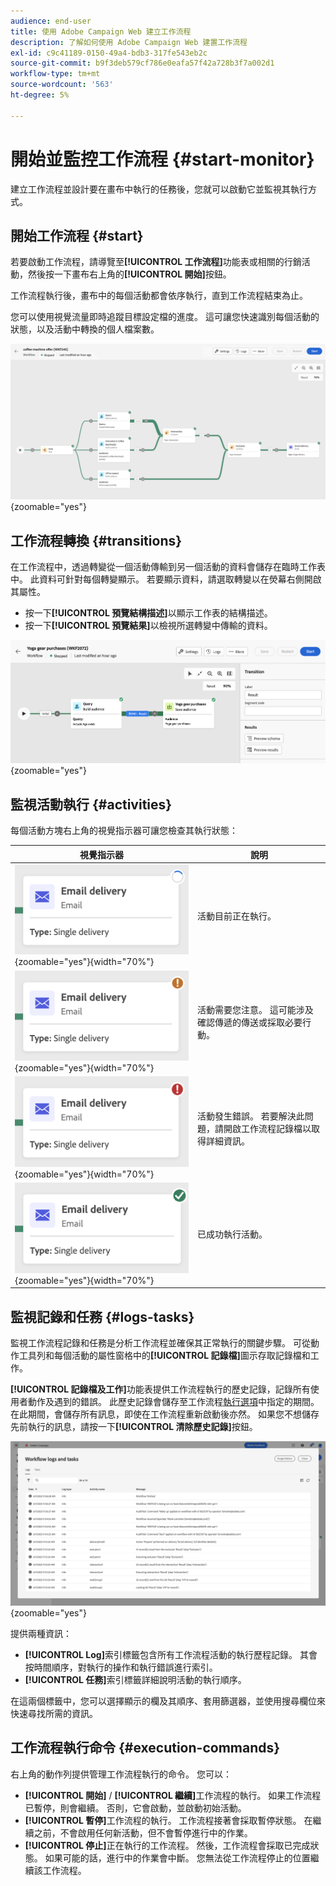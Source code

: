 ```yaml
---
audience: end-user
title: 使用 Adobe Campaign Web 建立工作流程
description: 了解如何使用 Adobe Campaign Web 建置工作流程
exl-id: c9c41189-0150-49a4-bdb3-317fe543eb2c
source-git-commit: b9f3deb579cf786e0eafa57f42a728b3f7a002d1
workflow-type: tm+mt
source-wordcount: '563'
ht-degree: 5%

---
```


# 開始並監控工作流程 {#start-monitor}

建立工作流程並設計要在畫布中執行的任務後，您就可以啟動它並監視其執行方式。

## 開始工作流程 {#start}

若要啟動工作流程，請導覽至&#x200B;**[!UICONTROL 工作流程]**&#x200B;功能表或相關的行銷活動，然後按一下畫布右上角的&#x200B;**[!UICONTROL 開始]**&#x200B;按鈕。

工作流程執行後，畫布中的每個活動都會依序執行，直到工作流程結束為止。

您可以使用視覺流量即時追蹤目標設定檔的進度。 這可讓您快速識別每個活動的狀態，以及活動中轉換的個人檔案數。

![正在進行工作流程執行的視覺化表示。](assets/workflow-execution.png){zoomable="yes"}

## 工作流程轉換 {#transitions}

在工作流程中，透過轉變從一個活動傳輸到另一個活動的資料會儲存在臨時工作表中。 此資料可針對每個轉變顯示。 若要顯示資料，請選取轉變以在熒幕右側開啟其屬性。

* 按一下&#x200B;**[!UICONTROL 預覽結構描述]**&#x200B;以顯示工作表的結構描述。
* 按一下&#x200B;**[!UICONTROL 預覽結果]**&#x200B;以檢視所選轉變中傳輸的資料。

![轉換屬性和資料預覽範例。](assets/transition.png){zoomable="yes"}

## 監視活動執行 {#activities}

每個活動方塊右上角的視覺指示器可讓您檢查其執行狀態：

| 視覺指示器 | 說明 |
|------------------|-------------|
| ![](assets/activity-status-pending.png){zoomable="yes"}{width="70%"} | 活動目前正在執行。 |
| ![](assets/activity-status-orange.png){zoomable="yes"}{width="70%"} | 活動需要您注意。 這可能涉及確認傳遞的傳送或採取必要行動。 |
| ![](assets/activity-status-red.png){zoomable="yes"}{width="70%"} | 活動發生錯誤。 若要解決此問題，請開啟工作流程記錄檔以取得詳細資訊。 |
| ![](assets/activity-status-green.png){zoomable="yes"}{width="70%"} | 已成功執行活動。 |

## 監視記錄和任務 {#logs-tasks}

監視工作流程記錄和任務是分析工作流程並確保其正常執行的關鍵步驟。 可從動作工具列和每個活動的屬性窗格中的&#x200B;**[!UICONTROL 記錄檔]**&#x200B;圖示存取記錄檔和工作。

**[!UICONTROL 記錄檔及工作]**&#x200B;功能表提供工作流程執行的歷史記錄，記錄所有使用者動作及遇到的錯誤。 此歷史記錄會儲存至工作流程[執行選項](workflow-settings.md)中指定的期間。 在此期間，會儲存所有訊息，即使在工作流程重新啟動後亦然。 如果您不想儲存先前執行的訊息，請按一下&#x200B;**[!UICONTROL 清除歷史記錄]**&#x200B;按鈕。

![工作流程記錄檔與工作介面的範例。](assets/workflow-logs.png){zoomable="yes"}

提供兩種資訊：

* **[!UICONTROL Log]**&#x200B;索引標籤包含所有工作流程活動的執行歷程記錄。 其會按時間順序，對執行的操作和執行錯誤進行索引。
* **[!UICONTROL 任務]**&#x200B;索引標籤詳細說明活動的執行順序。

在這兩個標籤中，您可以選擇顯示的欄及其順序、套用篩選器，並使用搜尋欄位來快速尋找所需的資訊。

## 工作流程執行命令 {#execution-commands}

右上角的動作列提供管理工作流程執行的命令。 您可以：

* **[!UICONTROL 開始]** / **[!UICONTROL 繼續]**&#x200B;工作流程的執行。 如果工作流程已暫停，則會繼續。 否則，它會啟動，並啟動初始活動。
* **[!UICONTROL 暫停]**&#x200B;工作流程的執行。 工作流程接著會採取暫停狀態。 在繼續之前，不會啟用任何新活動，但不會暫停進行中的作業。
* **[!UICONTROL 停止]**&#x200B;正在執行的工作流程。 然後，工作流程會採取已完成狀態。 如果可能的話，進行中的作業會中斷。 您無法從工作流程停止的位置繼續該工作流程。